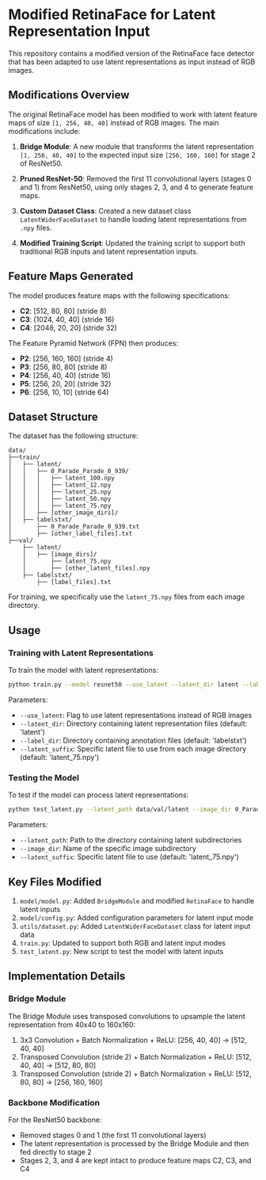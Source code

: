 # Modified RetinaFace for Latent Representation Input

This repository contains a modified version of the RetinaFace face detector that has been adapted to use latent representations as input instead of RGB images.

## Modifications Overview

The original RetinaFace model has been modified to work with latent feature maps of size `[1, 256, 40, 40]` instead of RGB images. The main modifications include:

1. **Bridge Module**: A new module that transforms the latent representation `[1, 256, 40, 40]` to the expected input size `[256, 160, 160]` for stage 2 of ResNet50.

2. **Pruned ResNet-50**: Removed the first 11 convolutional layers (stages 0 and 1) from ResNet50, using only stages 2, 3, and 4 to generate feature maps.

3. **Custom Dataset Class**: Created a new dataset class `LatentWiderFaceDataset` to handle loading latent representations from `.npy` files.

4. **Modified Training Script**: Updated the training script to support both traditional RGB inputs and latent representation inputs.

## Feature Maps Generated

The model produces feature maps with the following specifications:

- **C2**: [512, 80, 80] (stride 8)
- **C3**: [1024, 40, 40] (stride 16)
- **C4**: [2048, 20, 20] (stride 32)

The Feature Pyramid Network (FPN) then produces:

- **P2**: [256, 160, 160] (stride 4)
- **P3**: [256, 80, 80] (stride 8)
- **P4**: [256, 40, 40] (stride 16)
- **P5**: [256, 20, 20] (stride 32)
- **P6**: [256, 10, 10] (stride 64)

## Dataset Structure

The dataset has the following structure:

```
data/
├──train/
│   ├── latent/
│   │   ├── 0_Parade_Parade_0_939/
│   │   │   ├── latent_100.npy
│   │   │   ├── latent_12.npy
│   │   │   ├── latent_25.npy
│   │   │   ├── latent_50.npy
│   │   │   ├── latent_75.npy
│   │   ├── [other_image_dirs]/
│   ├── labelstxt/
│       ├── 0_Parade_Parade_0_939.txt
│       ├── [other_label_files].txt
├──val/
    ├── latent/
    │   ├── [image_dirs]/
    │       ├── latent_75.npy
    │       ├── [other_latent_files].npy
    ├── labelstxt/
        ├── [label_files].txt
```

For training, we specifically use the `latent_75.npy` files from each image directory.

## Usage

### Training with Latent Representations

To train the model with latent representations:

```bash
python train.py --model resnet50 --use_latent --latent_dir latent --label_dir labelstxt --latent_suffix latent_75.npy
```

Parameters:
- `--use_latent`: Flag to use latent representations instead of RGB images
- `--latent_dir`: Directory containing latent representation files (default: 'latent')
- `--label_dir`: Directory containing annotation files (default: 'labelstxt')
- `--latent_suffix`: Specific latent file to use from each image directory (default: 'latent_75.npy')

### Testing the Model

To test if the model can process latent representations:

```bash
python test_latent.py --latent_path data/val/latent --image_dir 0_Parade_Parade_0_939 --latent_suffix latent_75.npy --model_name resnet50 --weight path/to/weights.pth
```

Parameters:
- `--latent_path`: Path to the directory containing latent subdirectories
- `--image_dir`: Name of the specific image subdirectory
- `--latent_suffix`: Specific latent file to use (default: 'latent_75.npy')

## Key Files Modified

1. `model/model.py`: Added `BridgeModule` and modified `RetinaFace` to handle latent inputs
2. `model/config.py`: Added configuration parameters for latent input mode
3. `utils/dataset.py`: Added `LatentWiderFaceDataset` class for latent input data
4. `train.py`: Updated to support both RGB and latent input modes
5. `test_latent.py`: New script to test the model with latent inputs

## Implementation Details

### Bridge Module

The Bridge Module uses transposed convolutions to upsample the latent representation from 40x40 to 160x160:

1. 3x3 Convolution + Batch Normalization + ReLU: [256, 40, 40] → [512, 40, 40]
2. Transposed Convolution (stride 2) + Batch Normalization + ReLU: [512, 40, 40] → [512, 80, 80]
3. Transposed Convolution (stride 2) + Batch Normalization + ReLU: [512, 80, 80] → [256, 160, 160]

### Backbone Modification

For the ResNet50 backbone:
- Removed stages 0 and 1 (the first 11 convolutional layers)
- The latent representation is processed by the Bridge Module and then fed directly to stage 2
- Stages 2, 3, and 4 are kept intact to produce feature maps C2, C3, and C4 